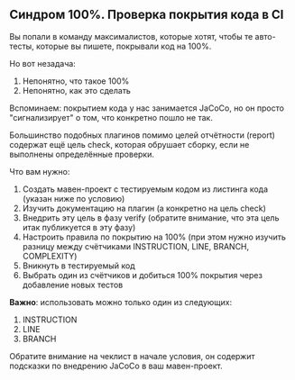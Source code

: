 ## Синдром 100%. Проверка покрытия кода в CI

Вы попали в команду максималистов, которые хотят, чтобы те авто-тесты, которые вы пишете, покрывали код на 100%.

Но вот незадача:

1. Непонятно, что такое 100%
2. Непонятно, как это сделать

Вспоминаем: покрытием кода у нас занимается JaCoCo, но он просто "сигнализирует" о том, что конкретно пошло не так.

Большинство подобных плагинов помимо целей отчётности (report) содержат ещё цель check, которая обрушает сборку, если не выполнены определённые проверки.

Что вам нужно:

1. Создать мавен-проект с тестируемым кодом из листинга кода (указан ниже по условию)
2. Изучить документацию на плагин (а конкретно на цель check)
3. Внедрить эту цель в фазу verify (обратите внимание, что эта цель итак публикуется в эту фазу)
4. Настроить правила по покрытию на 100% (при этом нужно изучить разницу между счётчиками INSTRUCTION, LINE, BRANCH, COMPLEXITY)
5. Вникнуть в тестируемый код
6. Выбрать один из счётчиков и добиться 100% покрытия через добавление новых тестов

**Важно**: использовать можно только один из следующих:

1. INSTRUCTION
2. LINE
3. BRANCH

Обратите внимание на чеклист в начале условия, он содержит подсказки по внедрению JaCoCo в ваш мавен-проект.
